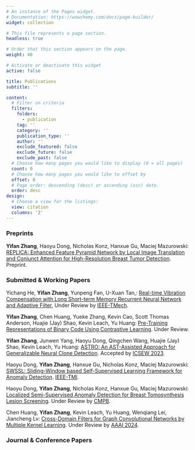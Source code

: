 ```yaml
---
# An instance of the Pages widget.
# Documentation: https://wowchemy.com/docs/page-builder/
widget: collection

# This file represents a page section.
headless: true

# Order that this section appears on the page.
weight: 40

# Activate or deactivate this widget
active: false

title: Publications
subtitle: ''

content:
  # Filter on criteria
  filters:
    folders:
      - publication
    tag: ''
    category: ''
    publication_type: ''
    author: ''
    exclude_featured: false
    exclude_future: false
    exclude_past: false
  # Choose how many pages you would like to display (0 = all pages)
  count: 0
  # Choose how many pages you would like to offset by
  offset: 0
  # Page order: descending (desc) or ascending (asc) date.
  order: desc
design:
  # Choose a view for the listings:
  view: citation
  columns: '2'
---
```


### Preprints

**Yifan Zhang**, Haoyu Dong, Nicholas Konz, Hanxue Gu, Maciej Mazurowski: [REPLICA: Enhanced Feature Pyramid Network by Local Image Translation and Conjunct Attention for High-Resolution Breast Tumor Detection](https://arxiv.org/abs/2111.11546v1). Preprint.

### Submitted & Working Papers

Yichang He, **Yifan Zhang**, Yunpeng Fan, U-Xuan Tan,: [Real-time Vibration Compensation with Long Short-term Memory Recurrent Neural Network and Adaptive Filter](), Under Review by [IEEE-TMech](https://ieeexplore.ieee.org/xpl/RecentIssue.jsp?punumber=3516).

**Yifan Zhang**, Chen Huang, Yueke Zhang, Kevin Cao, Scott Thomas Anderson, Huajie (Jay) Shao, Kevin Leach, Yu Huang: [Pre-Training Representations of Binary Code Using Contrastive Learning](https://arxiv.org/abs/2210.05102). Under Review.

**Yifan Zhang**, Junwen Yang, Haoyu Dong, Qingchen Wang, Huajie (Jay) Shao, Kevin Leach, Yu Huang: [ASTRO: An AST-Assisted Approach for Generalizable Neural Clone Detection](https://arxiv.org/abs/2208.08067). Accepted by [ICSEW 2023](https://intense23.github.io/).

Haoyu Dong, **Yifan Zhang**, Hanxue Gu, Nicholas Konz, Maciej Mazurowski: [SWSSL: Sliding-Window based Self-Supervised Learning Framework for Anomaly Detection](https://ieeexplore.ieee.org/document/10247020). [IEEE-TMI](https://ieeexplore.ieee.org/xpl/RecentIssue.jsp?punumber=42).

Haoyu Dong, **Yifan Zhang**, Nicholas Konz, Hanxue Gu, Maciej Mazurowski: [Localized Semi-Supervised Anomaly Detection for Breast Tomosynthesis Lesion Screening](). Under Review by [CMPB](https://www.sciencedirect.com/journal/computer-methods-and-programs-in-biomedicine).

Chen Huang, **Yifan Zhang**, Kevin Leach, Yu Huang, Wenqiang Lei, Jiancheng Lv: [Cross-Domain Filters for Graph Convolutional Networks by Multiple Kernel Learning](). Under Review by [AAAI 2024](https://aaai.org/aaai-conference/).

### Journal & Conference Papers

<!-- {{% callout note %}}
Quickly discover relevant content by [filtering publications](./publication/).
{{% /callout %}} -->
